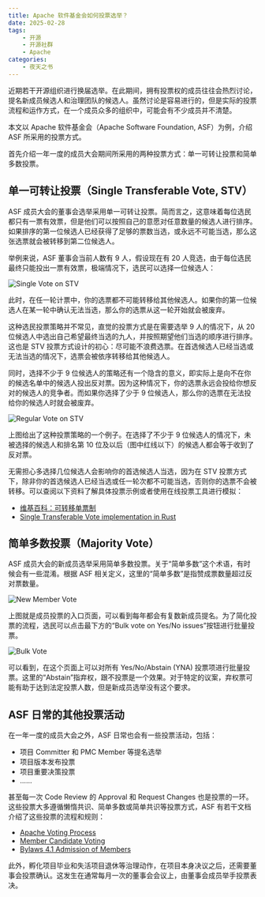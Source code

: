 ```yaml
---
title: Apache 软件基金会如何投票选举？
date: 2025-02-28
tags:
    - 开源
    - 开源社群
    - Apache
categories:
    - 夜天之书
---
```


近期若干开源组织进行换届选举。在此期间，拥有投票权的成员往往会热烈讨论，提名新成员候选人和治理团队的候选人。虽然讨论是容易进行的，但是实际的投票流程和运作方式，在一个成员众多的组织中，可能会有不少成员并不清楚。

本文以 Apache 软件基金会（Apache Software Foundation, ASF）为例，介绍 ASF 所采用的投票方式。

<!-- more -->

首先介绍一年一度的成员大会期间所采用的两种投票方式：单一可转让投票和简单多数投票。

## 单一可转让投票（Single Transferable Vote, STV）

ASF 成员大会的董事会选举采用单一可转让投票。简而言之，这意味着每位选民都只有一票有效票，但是他们可以按照自己的意愿对任意数量的候选人进行排序。如果排序的第一位候选人已经获得了足够的票数当选，或永远不可能当选，那么这张选票就会被转移到第二位候选人。

举例来说，ASF 董事会当前人数有 9 人，假设现在有 20 人竞选，由于每位选民最终只能投出一票有效票，极端情况下，选民可以选择一位候选人：

![Single Vote on STV](vote-case-0.png)

此时，在任一轮计票中，你的选票都不可能转移给其他候选人。如果你的第一位候选人在某一轮中确认无法当选，那么你的选票从这一轮开始就会被废弃。

这种选民投票策略并不常见，直觉的投票方式是在需要选举 9 人的情况下，从 20 位候选人中选出自己希望最终当选的九人，并按照期望他们当选的顺序进行排序。这也是 STV 投票方式设计的初心：尽可能不浪费选票。在首选候选人已经当选或无法当选的情况下，选票会被依序转移给其他候选人。

同时，选择不少于 9 位候选人的策略还有一个隐含的意义，即实际上是向不在你的候选名单中的候选人投出反对票。因为这种情况下，你的选票永远会投给你想反对的候选人的竞争者。而如果你选择了少于 9 位候选人，那么你的选票在无法投给你的候选人时就会被废弃。

![Regular Vote on STV](vote-case-1.png)

上图给出了这种投票策略的一个例子。在选择了不少于 9 位候选人的情况下，未被选择的候选人和排名第 10 位及以后（图中红线以下）的候选人都会等于收到了反对票。

无需担心多选择几位候选人会影响你的首选候选人当选，因为在 STV 投票方式下，除非你的首选候选人已经当选或任一轮次都不可能当选，否则你的选票不会被转移。可以查阅以下资料了解具体投票示例或者使用在线投票工具进行模拟：

* [维基百科：可转移单票制](https://zh.wikipedia.org/zh-cn/可转移单票制)
* [Single Transferable Vote implementation in Rust](https://github.com/gendx/stv-rs)

## 简单多数投票（Majority Vote）

ASF 成员大会的新成员选举采用简单多数投票。关于“简单多数”这个术语，有时候会有一些混淆。根据 ASF 相关定义，这里的“简单多数”是指赞成票数量超过反对票数量。

![New Member Vote](member-vote-0.png)

上图就是成员投票的入口页面，可以看到每年都会有复数新成员提名。为了简化投票的流程，选民可以点击最下方的“Bulk vote on Yes/No issues”按钮进行批量投票。

![Bulk Vote](member-vote-1.png)

可以看到，在这个页面上可以对所有 Yes/No/Abstain (YNA) 投票项进行批量投票。这里的“Abstain”指弃权，跟不投票是一个效果。对于特定的议案，弃权票可能有助于达到法定投票人数，但是新成员选举没有这个要求。

## ASF 日常的其他投票活动

在一年一度的成员大会之外，ASF 日常也会有一些投票活动，包括：

* 项目 Committer 和 PMC Member 等提名选举
* 项目版本发布投票
* 项目重要决策投票
* ……

甚至每一次 Code Review 的 Approval 和 Request Changes 也是投票的一环。这些投票大多遵循懒惰共识、简单多数或简单共识等投票方式，ASF 有若干文档介绍了这些投票的流程和规则：

* [Apache Voting Process](https://www.apache.org/foundation/voting.html)
* [Member Candidate Voting](https://www.apache.org/foundation/governance/meetings#membervoting)
* [Bylaws 4.1 Admission of Members](https://www.apache.org/foundation/bylaws.html#4.1)

此外，孵化项目毕业和失活项目退休等治理动作，在项目本身决议之后，还需要董事会投票确认。这发生在通常每月一次的董事会会议上，由董事会成员举手投票表决。
